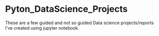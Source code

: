 # Pyton_DataScience_Projects

These are a few guided and not so guided Data science projects/reports I've created using jupyter notebook. 
